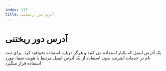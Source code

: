 ```yaml
---
index: 117
title: آدرس دور ریختنی
---
```

# آدرس دور ریختنی

یک آدرس ایمیل که یکبار استفاده می کنید و هرگز دوباره استفاده نخواهید کرد. برای ثبت نام در خدمات اینترنت بدون استفاده از یک آدرس ایمیل مرتبط با هویت شما، مورد استفاده قرار میگیرد